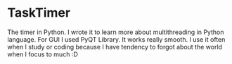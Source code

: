 # TaskTimer
The timer in Python. I wrote it to learn more about multithreading in Python language. For GUI I used PyQT Library. It works really smooth. I use it often when I study or coding because I have tendency to forgot about the world when I focus to much :D
